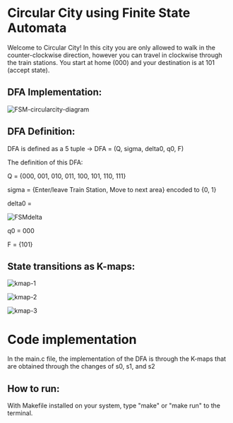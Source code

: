 # Circular City using Finite State Automata

Welcome to Circular City! In this city you are only allowed to walk in the counter-clockwise direction, however you can travel in clockwise through the train stations. You start at home (000) and your destination is at 101 (accept state).

## DFA Implementation:
![FSM-circularcity-diagram](https://user-images.githubusercontent.com/114067350/210193342-b67335dd-8dcb-46ec-8ce5-d7f8c01887dd.png)

## DFA Definition:
DFA is defined as a 5 tuple -> DFA = (Q, sigma, delta0, q0, F)

The definition of this DFA:

Q = {000, 001, 010, 011, 100, 101, 110, 111}

sigma = {Enter/leave Train Station, Move to next area} encoded to {0, 1}

delta0 = 

![FSMdelta](https://user-images.githubusercontent.com/114067350/210193557-b417c89b-3812-46a8-a7b8-79e98cb2f93a.png)

q0 = 000

F = {101}

## State transitions as K-maps:

![kmap-1](https://user-images.githubusercontent.com/114067350/210193682-0ea09a2b-53ca-4bde-93ba-462d5a9a064b.png)

![kmap-2](https://user-images.githubusercontent.com/114067350/210193685-e557610f-74aa-45ae-a2df-751481ec491e.png)

![kmap-3](https://user-images.githubusercontent.com/114067350/210193688-89731284-998e-4002-94ea-1a2e67c606a2.png)


# Code implementation

In the main.c file, the implementation of the DFA is through the K-maps that are obtained through the changes of s0, s1, and s2

## How to run:
With Makefile installed on your system, type "make" or "make run" to the terminal.


